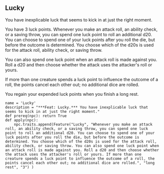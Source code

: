 ## Lucky
You have inexplicable luck that seems to kick in at just the right moment.

You have 3 luck points. Whenever you make an attack roll, an ability check, or a saving throw, you can spend one luck point to roll an additional d20. You can choose to spend one of your luck points after you roll the die, but before the outcome is determined. You choose which of the d20s is used for the attack roll, ability check, or saving throw.

You can also spend one luck point when an attack roll is made against you. Roll a d20 and then choose whether the attack uses the attacker's roll or yours.

If more than one creature spends a luck point to influence the outcome of a roll, the points cancel each other out; no additional dice are rolled.

You regain your expended luck points when you finish a long rest.

```
name = 'Lucky'
description = "***Feat: Lucky.*** You have inexplicable luck that seems to kick in at just the right moment."
def prereq(npc): return True
def apply(npc):
    npc.traits.append(Feature("Lucky", "Whenever you make an attack roll, an ability check, or a saving throw, you can spend one luck point to roll an additional d20. You can choose to spend one of your luck points after you roll the die, but before the outcome is determined. You choose which of the d20s is used for the attack roll, ability check, or saving throw. You can also spend one luck point when an attack roll is made against you. Roll a d20 and then choose whether the attack uses the attacker's roll or yours. If more than one creature spends a luck point to influence the outcome of a roll, the points cancel each other out; no additional dice are rolled.", "long rest", "3") )
```

